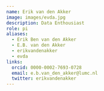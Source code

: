 ```yaml
---
name: Erik van den Akker
image: images/evda.jpg
description: Data Enthousiast
role: pi
aliases:
  - Erik Ben van den Akker
  - E.B. van den Akker
  - erikvandenakker
  - evda
links:
  orcid: 0000-0002-7693-0728
  email: e.b.van_den_akker@lumc.nl
  twitter: erikvandenakker
---
```


